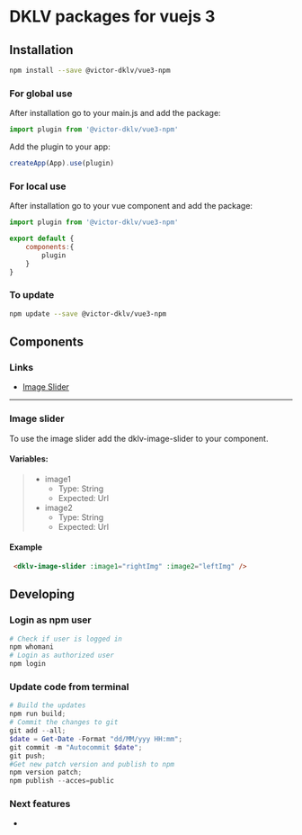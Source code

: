 
# DKLV packages for vuejs 3

## Installation

```sh
npm install --save @victor-dklv/vue3-npm
```
### For global use 

After installation go to your main.js and add the package:

```js
import plugin from '@victor-dklv/vue3-npm'
```

Add the plugin to your app:

```js
createApp(App).use(plugin)
```

### For local use

After installation go to your vue component and add the package:

```js
import plugin from '@victor-dklv/vue3-npm'

export default {
    components:{
        plugin
    }
}
```

### To update

```sh
npm update --save @victor-dklv/vue3-npm
```

## Components

### Links

- [Image Slider](#imageslider)

<hr/>

### <a id="imageslider"></a>Image slider

To use the image slider add the dklv-image-slider to your component.

#### Variables:

> - image1
>   - Type: String
>   - Expected: Url
> - image2
>   - Type: String
>   - Expected: Url

#### Example

```html
 <dklv-image-slider :image1="rightImg" :image2="leftImg" />
```

## Developing

### Login as npm user

```powershell
# Check if user is logged in
npm whomani
# Login as authorized user
npm login
```

### Update code from terminal

```powershell
# Build the updates
npm run build; 
# Commit the changes to git
git add --all; 
$date = Get-Date -Format "dd/MM/yyy HH:mm"; 
git commit -m "Autocommit $date"; 
git push; 
#Get new patch version and publish to npm
npm version patch; 
npm publish --acces=public
```

### Next features

- 